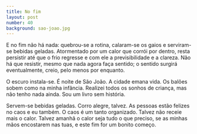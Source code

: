 ```yaml
---
title: No fim
layout: post
number: 40
background: sao-joao.jpg
---
```


E no fim não há nada: quebrou-se a rotina, calaram-se os gaios e serviram-se bebidas geladas. Atormentado por um calor que corrói por dentro, resta persistir até que o frio regresse e com ele a previsibilidade e a clareza. Não há que resistir, mesmo que nada agora faça sentido; o sentido surgirá eventualmente, creio, pelo menos por enquanto.

O escuro instala-se. É noite de São João. A cidade emana vida. Os balões sobem como na minha infância. Realizei todos os sonhos de criança, mas não tenho nada ainda. Sou um livro sem história.

Servem-se bebidas geladas. Corro alegre, talvez. As pessoas estão felizes no caos e eu também. O caos é um tanto organizado. Talvez não receie mais o calor. Talvez amanhã o calor seja tudo o que preciso, se as minhas mãos encostarem nas tuas, e este fim for um bonito começo.